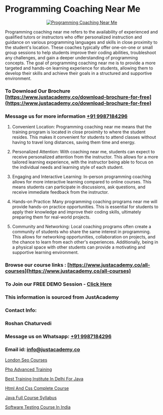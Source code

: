 # Programming Coaching Near Me

<p align="center">
  <a href="https://justacademy.co/course-detail/python-training">
    <img src="https://justacademy.co/storage2/course_image/1709713400_course_image.webp" alt="Programming Coaching Near Me">
  </a>
</p>


Programming coaching near me refers to the availability of experienced and qualified tutors or instructors who offer personalized instruction and guidance on various programming languages and skills in close proximity to the student's location. These coaches typically offer one-on-one or small group sessions to help students improve their coding abilities, troubleshoot any challenges, and gain a deeper understanding of programming concepts. The goal of programming coaching near me is to provide a more targeted and hands-on learning experience for students, allowing them to develop their skills and achieve their goals in a structured and supportive environment.
### To Download Our Brochure [https://www.justacademy.co/download-brochure-for-free](https://www.justacademy.co/download-brochure-for-free)
### Message us for more information [+91 9987184296](https://api.whatsapp.com/send?phone=919987184296)
1) Convenient Location: Programming coaching near me means that the training program is located in close proximity to where the student resides. This makes it convenient for students to attend classes without having to travel long distances, saving them time and energy.

2) Personalized Attention: With coaching near me, students can expect to receive personalized attention from the instructor. This allows for a more tailored learning experience, with the instructor being able to focus on the individual needs and learning style of each student.

3) Engaging and Interactive Learning: In-person programming coaching allows for more interactive learning compared to online courses. This means students can participate in discussions, ask questions, and receive immediate feedback from the instructor.

4) Hands-on Practice: Many programming coaching programs near me will provide hands-on practice opportunities. This is essential for students to apply their knowledge and improve their coding skills, ultimately preparing them for real-world projects.

5) Community and Networking: Local coaching programs often create a community of students who share the same interest in programming. This allows for networking opportunities, collaboration on projects, and the chance to learn from each other's experiences. Additionally, being in a physical space with other students can provide a motivating and supportive learning environment.

### Browse our course links : [https://www.justacademy.co/all-courses](https://www.justacademy.co/all-courses) 
### To Join our FREE DEMO Session - [Click Here](https://www.justacademy.co/register-for-course-demo)


### This information is sourced from JustAcademy
### Contact Info:
### Roshan Chaturvedi
### Message us on Whatsapp: [+91 9987184296](https://api.whatsapp.com/send?phone=919987184296)
### Email id: [info@justacademy.co](mailto:info@justacademy.co)
                
[London Seo Courses](https://www.linkedin.com/pulse/london-seo-courses-justacademy-bradford-qp2je?trackingId=Fd2uOxDFxzL%2BkPOhsvkIfg%3D%3D&lipi=urn%3Ali%3Apage%3Ad_flagship3_company_admin%3BU6qvup%2BkTG%2BWwu84oCWCCA%3D%3D)

[Php Advanced Training](https://www.linkedin.com/pulse/php-advanced-training-justacademy-berlin-niene?trackingId=K1GZTHVMtmMI4jNH7i32lw%3D%3D&lipi=urn%3Ali%3Apage%3Ad_flagship3_company_admin%3BWtIq9U3gRByMpXlbn9mh%2Bw%3D%3D)

[Best Training Institute In Delhi For Java](https://medium.com/@prempja40/best-training-institute-in-delhi-for-java-be76a6e0c67b)

[Html And Css Complete Course](https://medium.com/@prempja40/html-and-css-complete-course-2a8bd7d0f31d)

[Java Full Course Syllabus](https://justacademyin.github.io/justacademy/java-full-course-syllabus)

[Software Testing Course In India](https://justacademyin.github.io/justacademy/software-testing-course-in-india)

